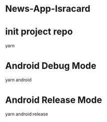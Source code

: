 # News-App-Isracard

# init project repo

yarn

# Android Debug Mode

yarn android

# Android Release Mode

yarn android:release
